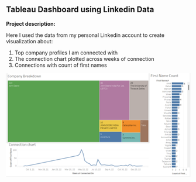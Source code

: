 ## Tableau Dashboard using Linkedin Data

**Project description:** 

Here I used the data from my personal Linkedin account to create visualization about:
1. Top company profiles I am connected with
2. The connection chart plotted across weeks of connection
3. Connections with count of first names

<img src="images/Screenshot 2023-01-30 131623.png"/>
